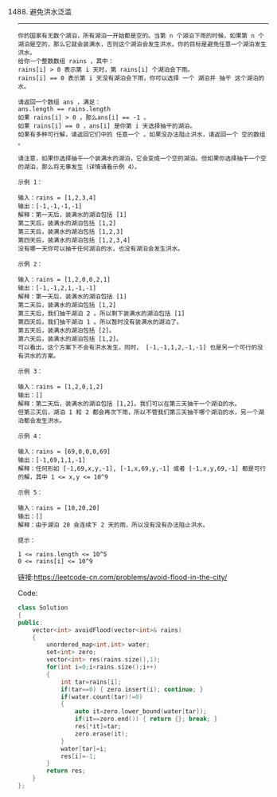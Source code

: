 1488. 避免洪水泛滥
----
    你的国家有无数个湖泊，所有湖泊一开始都是空的。当第 n 个湖泊下雨的时候，如果第 n 个湖泊是空的，那么它就会装满水，否则这个湖泊会发生洪水。你的目标是避免任意一个湖泊发生洪水。
    给你一个整数数组 rains ，其中：
    rains[i] > 0 表示第 i 天时，第 rains[i] 个湖泊会下雨。
    rains[i] == 0 表示第 i 天没有湖泊会下雨，你可以选择 一个 湖泊并 抽干 这个湖泊的水。

    请返回一个数组 ans ，满足：
    ans.length == rains.length
    如果 rains[i] > 0 ，那么ans[i] == -1 。
    如果 rains[i] == 0 ，ans[i] 是你第 i 天选择抽干的湖泊。
    如果有多种可行解，请返回它们中的 任意一个 。如果没办法阻止洪水，请返回一个 空的数组 。

    请注意，如果你选择抽干一个装满水的湖泊，它会变成一个空的湖泊。但如果你选择抽干一个空的湖泊，那么将无事发生（详情请看示例 4）。

    示例 1：

    输入：rains = [1,2,3,4]
    输出：[-1,-1,-1,-1]
    解释：第一天后，装满水的湖泊包括 [1]
    第二天后，装满水的湖泊包括 [1,2]
    第三天后，装满水的湖泊包括 [1,2,3]
    第四天后，装满水的湖泊包括 [1,2,3,4]
    没有哪一天你可以抽干任何湖泊的水，也没有湖泊会发生洪水。

    示例 2：

    输入：rains = [1,2,0,0,2,1]
    输出：[-1,-1,2,1,-1,-1]
    解释：第一天后，装满水的湖泊包括 [1]
    第二天后，装满水的湖泊包括 [1,2]
    第三天后，我们抽干湖泊 2 。所以剩下装满水的湖泊包括 [1]
    第四天后，我们抽干湖泊 1 。所以暂时没有装满水的湖泊了。
    第五天后，装满水的湖泊包括 [2]。
    第六天后，装满水的湖泊包括 [1,2]。
    可以看出，这个方案下不会有洪水发生。同时， [-1,-1,1,2,-1,-1] 也是另一个可行的没有洪水的方案。

    示例 3：

    输入：rains = [1,2,0,1,2]
    输出：[]
    解释：第二天后，装满水的湖泊包括 [1,2]。我们可以在第三天抽干一个湖泊的水。
    但第三天后，湖泊 1 和 2 都会再次下雨，所以不管我们第三天抽干哪个湖泊的水，另一个湖泊都会发生洪水。

    示例 4：

    输入：rains = [69,0,0,0,69]
    输出：[-1,69,1,1,-1]
    解释：任何形如 [-1,69,x,y,-1], [-1,x,69,y,-1] 或者 [-1,x,y,69,-1] 都是可行的解，其中 1 <= x,y <= 10^9

    示例 5：

    输入：rains = [10,20,20]
    输出：[]
    解释：由于湖泊 20 会连续下 2 天的雨，所以没有没有办法阻止洪水。

    提示：

    1 <= rains.length <= 10^5
    0 <= rains[i] <= 10^9

链接:https://leetcode-cn.com/problems/avoid-flood-in-the-city/

Code:
```cpp
class Solution 
{
public:
    vector<int> avoidFlood(vector<int>& rains) 
    {
        unordered_map<int,int> water;
        set<int> zero;
        vector<int> res(rains.size(),1);
        for(int i=0;i<rains.size();i++)
        {
            int tar=rains[i];
            if(tar==0) { zero.insert(i); continue; }
            if(water.count(tar)!=0)
            {
                auto it=zero.lower_bound(water[tar]);
                if(it==zero.end()) { return {}; break; }
                res[*it]=tar;
                zero.erase(it);
            }
            water[tar]=i; 
            res[i]=-1;
        }
        return res;
    }
};
```
